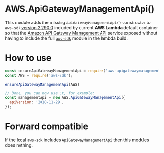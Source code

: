 # AWS.ApiGatewayManagementApi()

This module adds the missing `ApiGatewayManagementApi()` constructor to `aws-sdk` [version 2.290.0](https://docs.aws.amazon.com/lambda/latest/dg/lambda-runtimes.html) included by current **AWS Lambda** default container so that the [Amazon API Gateway Management API](https://docs.aws.amazon.com/AWSJavaScriptSDK/latest/AWS/ApiGatewayManagementApi.html) service exposed without having to include the full [`aws-sdk`](https://www.npmjs.com/package/aws-sdk) module in the lambda build.

# How to use

```js
const ensureApiGatewayManagementApi = require('aws-apigatewaymanagementapi')
const AWS = require('aws-sdk');

ensureApiGatewayManagementApi(AWS) 

// Done, you can now use it, for example:
const managementApi = new AWS.ApiGatewayManagementApi({
  apiVersion: '2018-11-29',
});
```

# Forward compatible

If the local `aws-sdk` includes `ApiGatewayManagementApi` then this modules does nothing.
